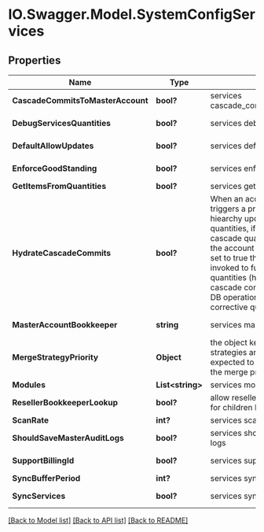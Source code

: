 # IO.Swagger.Model.SystemConfigServices
## Properties

Name | Type | Description | Notes
------------ | ------------- | ------------- | -------------
**CascadeCommitsToMasterAccount** | **bool?** | services cascade_commits_to_master_account | [optional] [default to true]
**DebugServicesQuantities** | **bool?** | services debug_services_quantities | [optional] [default to false]
**DefaultAllowUpdates** | **bool?** | services default allow updates | [optional] [default to true]
**EnforceGoodStanding** | **bool?** | services enforce_good_standing | [optional] [default to false]
**GetItemsFromQuantities** | **bool?** | services get_items_from_quantities | [optional] 
**HydrateCascadeCommits** | **bool?** | When an account makes a change it triggers a propagation up the account hiearchy updating the cascade quantities, if this is set to false the cascade quantities are summed with the account update deltas.  If this is set to true then the views will be invoked to fully reconcile the quantities (hydrate) during the cascade commits, a more expensive DB operation but provides self-corrective quantities. | [optional] [default to true]
**MasterAccountBookkeeper** | **string** | services master account bookkeeper | [optional] [default to "kz_bookkeeper_local"]
**MergeStrategyPriority** | **Object** | the object keys map to merge strategies and the values are expected to be an integer defining the merge priority between strategies | [optional] 
**Modules** | **List&lt;string&gt;** | services modules | [optional] 
**ResellerBookkeeperLookup** | **bool?** | allow resellers configure bookkeeper for children billing | [optional] [default to false]
**ScanRate** | **int?** | services scan rate | [optional] 
**ShouldSaveMasterAuditLogs** | **bool?** | services should save master audit logs | [optional] [default to false]
**SupportBillingId** | **bool?** | services support billing id | [optional] [default to true]
**SyncBufferPeriod** | **int?** | services sync buffer period | [optional] 
**SyncServices** | **bool?** | services sync services | [optional] [default to false]

[[Back to Model list]](../README.md#documentation-for-models) [[Back to API list]](../README.md#documentation-for-api-endpoints) [[Back to README]](../README.md)

